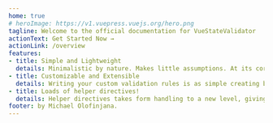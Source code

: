 ```yaml
---
home: true
# heroImage: https://v1.vuepress.vuejs.org/hero.png
tagline: Welcome to the official documentation for VueStateValidator
actionText: Get Started Now →
actionLink: /overview
features:
- title: Simple and Lightweight
  details: Minimalistic by nature. Makes little assumptions. At its core, its just a set of simple functions that play nicely together. 
- title: Customizable and Extensible
  details: Writing your custom validation rules is as simple creating basic utility functions.
- title: Loads of helper directives!
  details: Helper directives takes form handling to a new level, giving you superpowers with a clean simple API
footer: by Michael Olofinjana.
---
```

